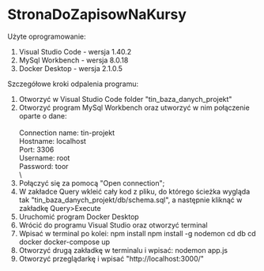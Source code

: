 # StronaDoZapisowNaKursy 

Użyte oprogramowanie:
1. Visual Studio Code - wersja 1.40.2
2. MySql Workbench - wersja 8.0.18
3. Docker Desktop - wersja 2.1.0.5

Szczegółowe kroki odpalenia programu:
1. Otworzyć w Visual Studio Code folder "tin_baza_danych_projekt"
2. Otworzyć program MySql Workbench oraz utworzyć w nim połączenie oparte o dane:\
\
Connection name: tin-projekt\
Hostname: localhost\
Port: 3306\
Username: root\
Password: toor\
\
3. Połączyć się za pomocą "Open connection";
4. W zakładce Query wkleić cały kod z pliku, do którego ścieżka wygląda tak "tin_baza_danych_projekt/db/schema.sql", a następnie kliknąć w zakładkę Query>Execute
5. Uruchomić program Docker Desktop
6. Wrócić do programu Visual Studio oraz otworzyć terminal
7. Wpisać w terminal po kolei:
npm install
npm install -g nodemon
cd db
cd docker
docker-compose up
8. Otworzyć drugą zakładkę w terminalu i wpisać:
nodemon app.js
9. Otworzyć przeglądarkę i wpisać "http://localhost:3000/"

